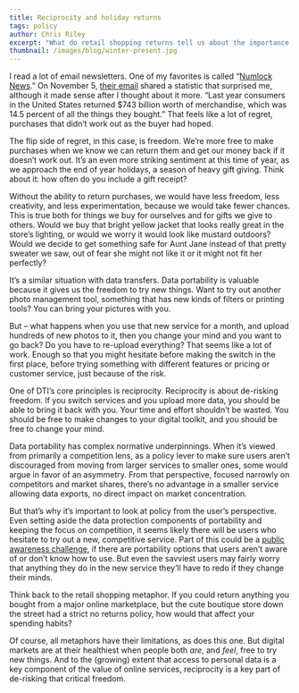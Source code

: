 ```yaml
---
title: Reciprocity and holiday returns
tags: policy
author: Chris Riley
excerpt: "What do retail shopping returns tell us about the importance of reciprocity in data portability? We’re more free when we know we can undo things."
thumbnail: /images/blog/winter-present.jpg
---
```


I read a lot of email newsletters. One of my favorites is called “[Numlock News](https://www.numlock.com/about).” On November 5, [their email](https://www.numlock.com/p/numlock-news-november-5-2024-vape) shared a statistic that surprised me, although it made sense after I thought about it more. “Last year consumers in the United States returned $743 billion worth of merchandise, which was 14.5 percent of all the things they bought.” That feels like a lot of regret, purchases that didn’t work out as the buyer had hoped.

The flip side of regret, in this case, is freedom. We’re more free to make purchases when we know we can return them and get our money back if it doesn’t work out. It’s an even more striking sentiment at this time of year, as we approach the end of year holidays, a season of heavy gift giving. Think about it: how often do you include a gift receipt?

Without the ability to return purchases, we would have less freedom, less creativity, and less experimentation, because we would take fewer chances. This is true both for things we buy for ourselves and for gifts we give to others. Would we buy that bright yellow jacket that looks really great in the store’s lighting, or would we worry it would look like mustard outdoors? Would we decide to get something safe for Aunt Jane instead of that pretty sweater we saw, out of fear she might not like it or it might not fit her perfectly?

It’s a similar situation with data transfers. Data portability is valuable because it gives us the freedom to try new things. Want to try out another photo management tool, something that has new kinds of filters or printing tools? You can bring your pictures with you.

But – what happens when you use that new service for a month, and upload hundreds of new photos to it, then you change your mind and you want to go back? Do you have to re-upload everything? That seems like a lot of work. Enough so that you might hesitate before making the switch in the first place, before trying something with different features or pricing or customer service, just because of the risk.

One of DTI’s core principles is reciprocity. Reciprocity is about de-risking freedom. If you switch services and you upload more data, you should be able to bring it back with you. Your time and effort shouldn’t be wasted. You should be free to make changes to your digital toolkit, and you should be free to change your mind.

Data portability has complex normative underpinnings. When it’s viewed from primarily a competition lens, as a policy lever to make sure users aren’t discouraged from moving from larger services to smaller ones, some would argue in favor of an asymmetry. From that perspective, focused narrowly on competitors and market shares, there’s no advantage in a smaller service allowing data exports, no direct impact on market concentration.

But that’s why it’s important to look at policy from the user’s perspective. Even setting aside the data protection components of portability and keeping the focus on competition, it seems likely there will be users who hesitate to try out a new, competitive service. Part of this could be a [public awareness challenge](https://dtinit.org/blog/2024/11/19/encouraging-public-engagement), if there are portability options that users aren’t aware of or don’t know how to use. But even the savviest users may fairly worry that anything they do in the new service they’ll have to redo if they change their minds.

Think back to the retail shopping metaphor. If you could return anything you bought from a major online marketplace, but the cute boutique store down the street had a strict no returns policy, how would that affect your spending habits?

Of course, all metaphors have their limitations, as does this one. But digital markets are at their healthiest when people both *are*, and *feel*, free to try new things. And to the (growing) extent that access to personal data is a key component of the value of online services, reciprocity is a key part of de-risking that critical freedom.
